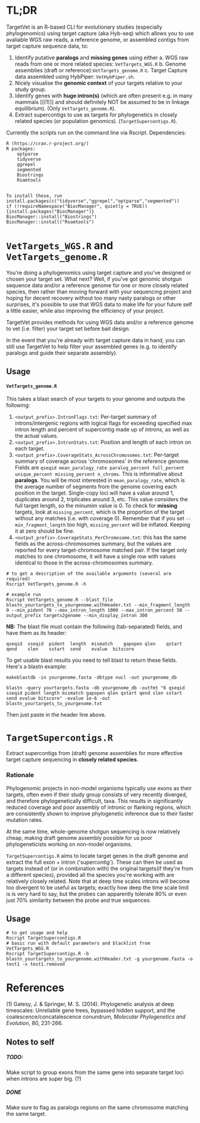 # TL;DR
TargetVet is an R-based CLI for evolutionary studies (especially phylogenomics) using target capture (aka Hyb-seq) which allows you to use avaliable WGS raw reads, a reference genome, or assembled contigs from target capture sequence data, to:
 1. Identify putative **paralogs** and **missing genes** using either
    a. WGS raw reads from one or more related species: `VetTargets_WGS.R`
    b. Genome assemblies (draft or reference):`VetTargets_genome.R`
    c. Target Capture data assembled using HybPiper: `VetHybPiper.sh`.
 2. Nicely visualise the **genomic context** of your targets relative to your study group.
 3. Identify genes with **huge intron(s)** (which are often present e.g. in many mammals [[(1)]] and should definitely NOT be assumed to be in linkage equilibrium). (Only `VetTargets_genome.R`).
 4. Extract supercontigs to use as targets for phylogenetics in closely related species (or population genomics). (`TargetSupercontigs.R`).

Currently the scripts run on the command line via Rscript. Dependencies:
```
R (https://cran.r-project.org/)
R packages:
    optparse
    tidyverse
    ggrepel
    segmented
    Biostrings
    Rsamtools


To install these, run
install.packages(c("tidyverse","ggrepel","optparse","segmented"))
if (!requireNamespace("BiocManager", quietly = TRUE)) {install.packages("BiocManager")}
BiocManager::install("Biostrings")
BiocManager::install("Rsamtools")
```

# **`VetTargets_WGS.R`** and **`VetTargets_genome.R`**

You're doing a phylogenomics using target capture and you've designed or chosen your target set. What next? Well, if you've got genomic shotgun sequence data and/or a reference genome for one or more closely related species, then rather than moving forward with your sequencing project and hoping for decent recovery without too many nasty paralogs or other surprises, it's possible to use that WGS data to make life for your future self a little easier, while also improving the efficiency of your project.

TargetVet provides methods for using WGS data and/or a reference genome to vet (i.e. filter) your target set before bait design. 

In the event that you're already with target capture data in hand, you can still use TargetVet to help filter your assembled genes (e.g. to identify paralogs and guide their separate assembly).

## Usage
#### `VetTargets_genome.R`
This takes a blast search of your targets to your genome and outputs the following:
1. `<output_prefix>.IntronFlags.txt`: Per-target summary of introns/intergenic regions with logical flags for exceeding specified max intron length and percent of supercontig made up of introns, as well as the actual values.
2. `<output_prefix>.IntronStats.txt`: Position and length of each intron on each target.
3. `<output_prefix>.CoverageStats_AcrossChromosomes.txt`: Per-target summary of coverage across 'chromosomes' in the reference genome. Fields are `qseqid mean_paralogy_rate paralog_percent full_percent unique_percent missing_percent n_chroms`. This is informative about **paralogs**. You will be most interested in `mean_paralogy_rate`, which is the average number of segments from the genome covering each position in the target. Single-copy loci will have a value around 1, duplicates around 2, triplicates around 3, etc. This value considers the full target length, so the minumim value is 0. To check for **missing** targets, look at `missing_percent`, which is the proportion of the target without any matches (i.e. with coverage 0). Remember that if you set `--min_fragment_length` too high, `missing_percent` will be inflated. Keeping it at zero should be fine.
4. `<output_prefix>.CoverageStats_PerChromosome.txt`: this has the same fields as the across-chromosomes summary, but the values are reported for every target-chromosome matched pair. If the target only matches to one chromosome, it will have a single row with values identical to those in the across-chromosomes summary.

```
# to get a description of the available arguments (several are required)
Rscript VetTargets_genome.R -h

# example run
Rscript VetTargets_genome.R --blast_file blastn_yourtargets_to_yourgenome.withHeader.txt --min_fragment_length 0 --min_pident 70 --max_intron_length 1000 --max_intron_percent 50 --output_prefix targets2genome --min_display_intron 300
```
**NB:** The blast file must contain the following (tab-separated) fields, and have them as its header:
```
qseqid	sseqid	pident	length	mismatch	gapopen	qlen	qstart	qend	slen	sstart	send	evalue	bitscore
```
To get usable blast results you need to tell blast to return these fields. Here's a blastn example:
```
makeblastdb -in yourgenome.fasta -dbtype nucl -out yourgenome_db

blastn -query yourtargets.fasta -db yourgenome_db -outfmt "6 qseqid sseqid pident length mismatch gapopen qlen qstart qend slen sstart send evalue bitscore" -evalue 1e-6 -out blastn_yourtargets_to_yourgenome.txt  
```
Then just paste in the header line above.

# **`TargetSupercontigs.R`**
Extract supercontigs from (draft) genome assemblies for more effective target capture sequencing in **closely related species**.

### Rationale
Phylogenomic projects in non-model organisms typically use exons as their targets, often even if their study group consists of very recently diverged, and therefore phylogenetically difficult, taxa. This results in significantly reduced coverage and poor assembly of intronic or flanking regions, which are consistently shown to improve phylogenetic inference due to their faster mutation rates.

At the same time, whole-genome shotgun sequencing is now relatively cheap, making draft genome assembly possible for us poor phylogeneticists working on non-model organisms.

`TargetSupercontigs.R` aims to locate target genes in the draft genome and extract the full exon + intron ('supercontig'). These can then be used as targets instead of (or in combination with) the original targets(if they're from a different species), provided all the species you're working with are relatively closely related. Note that at deep time scales introns will become too divergent to be useful as targets; exactly how deep the time scale limit is is very hard to say, but the probes can apparently tolerate 80% or even just 70% similarity between the probe and true sequences.

## Usage
```
# to get usage and help
Rscript TargetSupercontigs.R
# basic run with default parameters and blacklist from VetTargets_WGS.R
Rscript TargetSupercontigs.R -b blastn_yourtargets_to_yourgenome.withHeader.txt -g yourgenome.fasta -o test1 -x test1.removed 
```


# References
<a id="1">(1)</a> Gatesy, J. & Springer, M. S. (2014). Phylogenetic analysis at deep timescales: Unreliable gene trees, bypassed hidden support, and the coalescence/concatalescence conundrum, _Molecular Phylogenetics and Evolution_, 80, 231-266.

## Notes to self
##### TODO:
Make script to group exons from the same gene into separate target loci when introns are super big. (?)
##### DONE 
Make sure to flag as paralogs regions on the same chromosome matching the same target.
